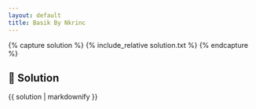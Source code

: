 ```yaml
---
layout: default
title: Basik By Nkrinc
---
```


{% capture solution %}
{% include_relative solution.txt %}
{% endcapture %}

## 📝 Solution

{{ solution | markdownify }}
